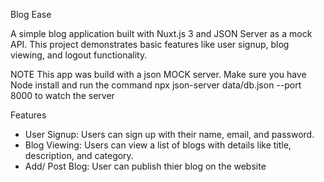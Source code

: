 Blog Ease

A simple blog application built with Nuxt.js 3 and JSON Server as a mock API. This project demonstrates basic features like user signup, blog viewing, and logout functionality.

NOTE 
This app was build with a json MOCK server. Make sure you have Node install and run the command npx json-server data/db.json --port 8000 to watch the server  


Features

- User Signup: Users can sign up with their name, email, and password.
- Blog Viewing: Users can view a list of blogs with details like title, description, and category.
- Add/ Post Blog: User can publish thier blog on the website 

